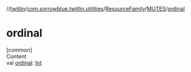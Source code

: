 //[twitlin](../../../index.md)/[com.sorrowblue.twitlin.utilities](../../index.md)/[ResourceFamily](../index.md)/[MUTES](index.md)/[ordinal](ordinal.md)



# ordinal  
[common]  
Content  
val [ordinal](ordinal.md): [Int](https://kotlinlang.org/api/latest/jvm/stdlib/kotlin/-int/index.html)  



